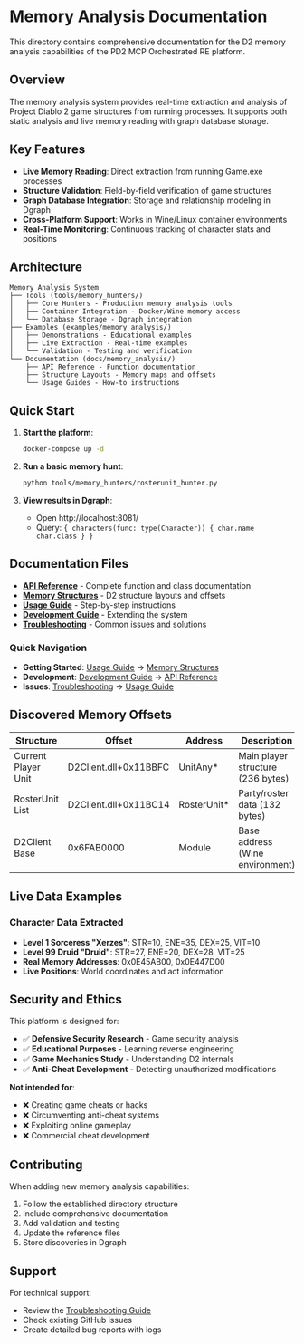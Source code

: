 # Memory Analysis Documentation

This directory contains comprehensive documentation for the D2 memory analysis capabilities of the PD2 MCP Orchestrated RE platform.

## Overview

The memory analysis system provides real-time extraction and analysis of Project Diablo 2 game structures from running processes. It supports both static analysis and live memory reading with graph database storage.

## Key Features

- **Live Memory Reading**: Direct extraction from running Game.exe processes
- **Structure Validation**: Field-by-field verification of game structures  
- **Graph Database Integration**: Storage and relationship modeling in Dgraph
- **Cross-Platform Support**: Works in Wine/Linux container environments
- **Real-Time Monitoring**: Continuous tracking of character stats and positions

## Architecture

```
Memory Analysis System
├── Tools (tools/memory_hunters/)
│   ├── Core Hunters - Production memory analysis tools
│   ├── Container Integration - Docker/Wine memory access
│   └── Database Storage - Dgraph integration
├── Examples (examples/memory_analysis/)
│   ├── Demonstrations - Educational examples
│   ├── Live Extraction - Real-time examples
│   └── Validation - Testing and verification
└── Documentation (docs/memory_analysis/)
    ├── API Reference - Function documentation
    ├── Structure Layouts - Memory maps and offsets
    └── Usage Guides - How-to instructions
```

## Quick Start

1. **Start the platform**:
   ```bash
   docker-compose up -d
   ```

2. **Run a basic memory hunt**:
   ```bash
   python tools/memory_hunters/rosterunit_hunter.py
   ```

3. **View results in Dgraph**:
   - Open http://localhost:8081/ 
   - Query: `{ characters(func: type(Character)) { char.name char.class } }`

## Documentation Files

- [**API Reference**](api_reference.md) - Complete function and class documentation
- [**Memory Structures**](memory_structures.md) - D2 structure layouts and offsets  
- [**Usage Guide**](usage_guide.md) - Step-by-step instructions
- [**Development Guide**](development_guide.md) - Extending the system
- [**Troubleshooting**](troubleshooting.md) - Common issues and solutions

### Quick Navigation

- **Getting Started**: [Usage Guide](usage_guide.md) → [Memory Structures](memory_structures.md)
- **Development**: [Development Guide](development_guide.md) → [API Reference](api_reference.md)
- **Issues**: [Troubleshooting](troubleshooting.md) → [Usage Guide](usage_guide.md)

## Discovered Memory Offsets

| Structure | Offset | Address | Description |
|-----------|---------|---------|-------------|
| Current Player Unit | D2Client.dll+0x11BBFC | UnitAny* | Main player structure (236 bytes) |
| RosterUnit List | D2Client.dll+0x11BC14 | RosterUnit* | Party/roster data (132 bytes) |
| D2Client Base | 0x6FAB0000 | Module | Base address (Wine environment) |

## Live Data Examples

### Character Data Extracted
- **Level 1 Sorceress "Xerzes"**: STR=10, ENE=35, DEX=25, VIT=10
- **Level 99 Druid "Druid"**: STR=27, ENE=20, DEX=28, VIT=25
- **Real Memory Addresses**: 0x0E45AB00, 0x0E447D00
- **Live Positions**: World coordinates and act information

## Security and Ethics

This platform is designed for:
- ✅ **Defensive Security Research** - Game security analysis
- ✅ **Educational Purposes** - Learning reverse engineering
- ✅ **Game Mechanics Study** - Understanding D2 internals
- ✅ **Anti-Cheat Development** - Detecting unauthorized modifications

**Not intended for**:
- ❌ Creating game cheats or hacks
- ❌ Circumventing anti-cheat systems
- ❌ Exploiting online gameplay
- ❌ Commercial cheat development

## Contributing

When adding new memory analysis capabilities:

1. Follow the established directory structure
2. Include comprehensive documentation
3. Add validation and testing
4. Update the reference files
5. Store discoveries in Dgraph

## Support

For technical support:
- Review the [Troubleshooting Guide](troubleshooting.md)
- Check existing GitHub issues
- Create detailed bug reports with logs